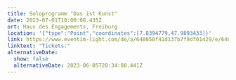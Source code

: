 ```yaml
---
title: Soloprogramm "Das ist Kunst"
date: 2023-07-01T18:00:08.435Z
ort: Haus des Engagements, Freiburg
location: '{"type":"Point","coordinates":[7.8394779,47.9893433]}'
link: https://www.eventim-light.com/de/a/648050f41d137b7f9df01429/e/6480561c7c8b771e1c82710f
linktext: "Tickets:"
alternativeDate:
  show: false
  alternativeDate: 2023-06-05T20:34:08.441Z
---
```

